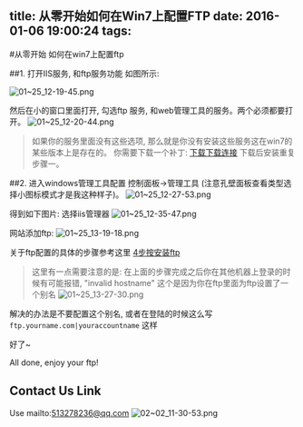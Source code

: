 title: 从零开始如何在Win7上配置FTP
date: 2016-01-06 19:00:24
tags: 
---
#从零开始 如何在win7上配置ftp 

##1. 打开IIS服务, 和ftp服务功能
如图所示:

<!--more-->
![01~25_12-19-45.png](http://7xpvdr.com1.z0.glb.clouddn.com/01~25_12-19-45.png)

然后在小的窗口里面打开, 勾选ftp 服务, 和web管理工具的服务。两个必须都要打开。
![01~25_12-20-44.png](http://7xpvdr.com1.z0.glb.clouddn.com/01~25_12-20-44.png)

> 如果你的服务里面没有这些选项, 那么就是你没有安装这些服务这在win7的某些版本上是存在的。
你需要下载一个补丁:
[下载下载连接](https://www.microsoft.com/en-us/download/details.aspx?id=7887)
下载后安装重复步骤一。

##2. 进入windows管理工具配置
控制面板->管理工具 (注意孔壁面板查看类型选择小图标模式才是我这种样子)。
![01~25_12-27-53.png](http://7xpvdr.com1.z0.glb.clouddn.com/01~25_12-27-53.png)

得到如下图片:
选择iis管理器
![01~25_12-35-47.png](http://7xpvdr.com1.z0.glb.clouddn.com/01~25_12-35-47.png)

网站添加ftp:
![01~25_13-19-18.png](http://7xpvdr.com1.z0.glb.clouddn.com/01~25_13-19-18.png)

关于ftp配置的具体的步骤参考这里
[4步按安装ftp](http://blog.sina.com.cn/s/blog_3f7e47f20100haur.html)

> 这里有一点需要注意的是:
  在上面的步骤完成之后你在其他机器上登录的时候有可能报错, "invalid hostname"
这个是因为你在ftp里面为ftp设置了一个别名
![01~25_13-27-30.png](http://7xpvdr.com1.z0.glb.clouddn.com/01~25_13-27-30.png)

解决的办法是不要配置这个别名, 或者在登陆的时候这么写
`ftp.yourname.com|youraccountname` 这样

好了~   

All done, enjoy your ftp! 



## Contact Us Link
Use mailto:513278236@qq.com
![02~02_11-30-53.png](http://7xpvdr.com1.z0.glb.clouddn.com/02~02_11-30-53.png)


